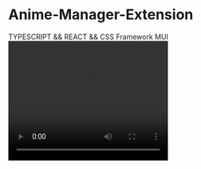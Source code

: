 # Anime-Manager-Extension
TYPESCRIPT &amp;&amp; REACT &amp;&amp; CSS Framework MUI
<video width="320" height="240" controls>
  <source src="https://s3.us-west-2.amazonaws.com/secure.notion-static.com/1a1a4cef-4b52-42ce-8ee9-493d548d79d8/bandicam_2023-01-20_20-32-11-724.mp4?X-Amz-Algorithm=AWS4-HMAC-SHA256&X-Amz-Content-Sha256=UNSIGNED-PAYLOAD&X-Amz-Credential=AKIAT73L2G45EIPT3X45%2F20230120%2Fus-west-2%2Fs3%2Faws4_request&X-Amz-Date=20230120T133441Z&X-Amz-Expires=86400&X-Amz-Signature=b050009f10cd67e73f52cc32144da7785861f601fa5999385986cdf04e7bba73&X-Amz-SignedHeaders=host&response-content-disposition=filename%3D%22bandicam%25202023-01-20%252020-32-11-724.mp4%22&x-id=GetObject" type="video/mp4">
</video>
